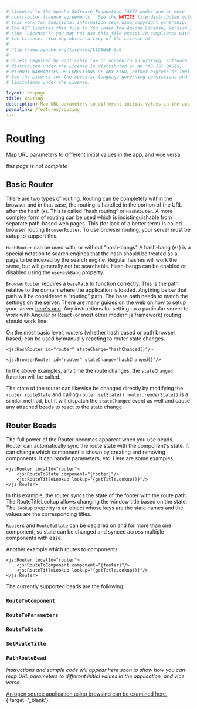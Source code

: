 ```yaml
---
# Licensed to the Apache Software Foundation (ASF) under one or more
# contributor license agreements.  See the NOTICE file distributed with
# this work for additional information regarding copyright ownership.
# The ASF licenses this file to You under the Apache License, Version 2.0
# (the "License"); you may not use this file except in compliance with
# the License.  You may obtain a copy of the License at
# 
# http://www.apache.org/licenses/LICENSE-2.0
# 
# Unless required by applicable law or agreed to in writing, software
# distributed under the License is distributed on an "AS IS" BASIS,
# WITHOUT WARRANTIES OR CONDITIONS OF ANY KIND, either express or implied.
# See the License for the specific language governing permissions and
# limitations under the License.

layout: docpage
title: Routing
description: Map URL parameters to different initial values in the app
permalink: /features/routing
---
```

# Routing

Map URL parameters to different initial values in the app, and vice versa

_this page is not complete_

## Basic Router

There are two types of routing. Routing can be completely within the browser and in that case, the routing is handled in the portion of the URL after the hash (`#`). This is called "hash routing" or `HashRouter`. A more complex form of routing can be used which is indistinguishable from separate path-based web pages. This (for lack of a better term) is called browser routing `BrowserRouter`. To use browser routing, your server must be setup to support this.

`HashRouter` can be used with, or without "hash-bangs" A hash-bang (`#!`) is a special notation to search engines that the hash should be treated as a page to be indexed by the search engine. Regular hashes will work the same, but will generally not be searchable. Hash-bangs can be enabled or disabled using the `useHashBang` property.

`BrowserRouter` requires a `basePath` to function correctly. This is the path relative to the domain where the application is loaded. Anything below that path will be considered a "routing" path. The base path needs to match the settings on the server. There are many guides on the web on how to setup your server [here's one](https://www.digitalocean.com/community/tutorials/react-react-router-ssr). Any instructions for setting up a particular server to work with Angular or React (or most other modern js framework) routing should work fine.

On the most basic level, routers (whether hash based or path browser based) can be used by manually reacting to router state changes.
````
<js:HashRouter id="router" stateChange="hashChanged()"/>
````

````
<js:BrowserRouter id="router" stateChange="hashChanged()"/>
````

In the above examples, any time the route changes, the `stateChanged` function will be called.

The state of the router can likewise be changed directly by modifying the `router.routeState` and calling `router.setState()` `router.renderState()` is a similar method, but it will dispatch the `stateChanged` event as well and cause any attached beads to react to the state change.

## Router Beads
The full power of the Router becomes apparent when you use beads. Router can automatically sync the route state with the component's state. It can change which component is shown by creating and removing components. It can handle parameters, etc. Here are some examples:
````
<js:Router localId="router">
    <js:RouteToState component="{footer}"/>
    <js:RouteTitleLookup lookup="{getTitleLookup()}"/>
</js:Router>
````

In this example, the router syncs the state of the footer with the route path. The RouteTitleLookup allows changing the window title based on the state. The `lookup` property is an object whose keys are the state names and the values are the corresponding titles.

`Router`s and `RouteToState` can be declared on and for more than one component, so state can be changed and synced across multiple components with ease.

Another example which routes to components:
````
<js:Router localId="router">
    <js:RouteToComponent component="{footer}"/>
    <js:RouteTitleLookup lookup="{getTitleLookup()}"/>
</js:Router>
````

The currently supported beads are the following:
### `RouteToComponent`
### `RouteToParameters`
### `RouteToState`
### `SetRouteTitle`
### `PathRouteBead`

*Instructions and sample code will appear here soon to show how you can map URL parameters to different initial values in the application, and vice versa.*

[An open source application using browsing can be examined here.](https://github.com/unhurdle/spectrum-royale/blob/master/SpectrumBrowser/src/view/BrowserRouter.mxml){:target='_blank'}.
